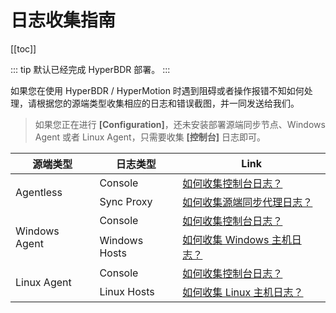 # 日志收集指南

[[toc]]

::: tip
默认已经完成 HyperBDR 部署。
:::

如果您在使用 HyperBDR / HyperMotion 时遇到阻碍或者操作报错不知如何处理，请根据您的源端类型收集相应的日志和错误截图，并一同发送给我们。

> 如果您正在进行 **[Configuration]**，还未安装部署源端同步节点、Windows Agent 或者 Linux Agent，只需要收集 **[控制台]** 日志即可。

<table>
    <thead>
        <tr>
            <th>源端类型</th>
            <th>日志类型</th>
            <th>Link</th>
        </tr>
    </thead>
    <tbody>
        <tr>
            <td rowspan="2">Agentless</td>
            <td>Console</td>
            <td><a href="https://qa.oneprocloud.com/questions/D1I4" target="_blank">如何收集控制台日志？</a></td>
        </tr>
        <tr>
            <td>Sync Proxy</td>
            <td><a href="https://qa.oneprocloud.com/questions/D1K4" target="_blank">如何收集源端同步代理日志？</a></td>
        </tr>
        <tr>
            <td rowspan="2">Windows Agent</td>
            <td>Console</td>
            <td><a href="https://qa.oneprocloud.com/questions/D1I4" target="_blank">如何收集控制台日志？</a></td>
        </tr>
        <tr>
            <td>Windows Hosts</td>
            <td><a href="https://qa.oneprocloud.com/questions/D1O4" target="_blank">如何收集 Windows 主机日志？</a></td>
        </tr>
        <tr>
            <td rowspan="2">Linux Agent</td>
            <td>Console</td>
            <td><a href="https://qa.oneprocloud.com/questions/D1I4" target="_blank">如何收集控制台日志？</a></td>
        </tr>
        <tr>
            <td>Linux Hosts</td>
            <td><a href="https://qa.oneprocloud.com/questions/D1M4" target="_blank">如何收集 Linux 主机日志？</a></td>
        </tr>
    </tbody>
</table>
